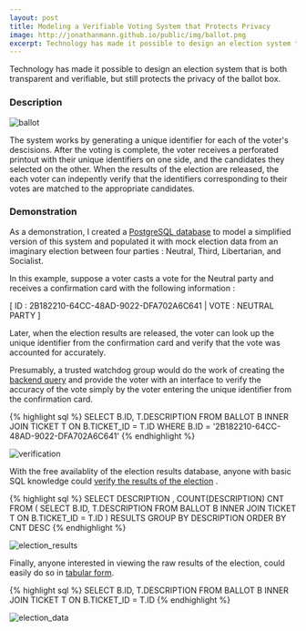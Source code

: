 ```yaml
---
layout: post
title: Modeling a Verifiable Voting System that Protects Privacy
image: http://jonathanmann.github.io/public/img/ballot.png
excerpt: Technology has made it possible to design an election system that is both transparent and verifiable, but still protects the privacy of the ballot box.   
---
```


Technology has made it possible to design an election system that is both transparent and verifiable, but still protects the privacy of the ballot box. 

### Description

![ballot](http://jonathanmann.github.io/public/img/ballot.png)

The system works by generating a unique identifier for each of the voter's descisions. After the voting is complete, the voter receives a perforated printout with their unique identifiers on one side, and the candidates they selected on the other. When the results of the election are released, the each voter can indepently verify that the identifiers corresponding to their votes are matched to the appropriate candidates. 

### Demonstration

As a demonstration, I created a [PostgreSQL database](https://github.com/jonathanmann/blog_examples/blob/master/PostgreSQL/election_model/election_model.backup) to model a simplified version of this system and populated it with mock election data from an imaginary election between four parties : Neutral, Third, Libertarian, and Socialist. 

In this example, suppose a voter casts a vote for the Neutral party and receives a confirmation card with the following information :

[ ID : 2B182210-64CC-48AD-9022-DFA702A6C641 | VOTE : NEUTRAL PARTY ]

Later, when the election results are released, the voter can look up the unique identifier from the confirmation card and verify that the vote was accounted for accurately.

Presumably, a trusted watchdog group would do the work of creating the [backend query](https://github.com/jonathanmann/blog_examples/blob/master/PostgreSQL/election_model/vote_verification.sql) and provide the voter with an interface to verify the accuracy of the vote simply by the voter entering the unique identifier from the confirmation card.

{% highlight sql %}
SELECT B.ID, T.DESCRIPTION
FROM BALLOT B
INNER JOIN TICKET T ON B.TICKET_ID = T.ID
WHERE B.ID = '2B182210-64CC-48AD-9022-DFA702A6C641'
{% endhighlight %}

![verification](http://jonathanmann.github.io/public/img/vote_verification.png)


With the free availablity of the election results database, anyone with basic SQL knowledge could [verify the results of the election](https://github.com/jonathanmann/blog_examples/blob/master/PostgreSQL/election_model/election_tally.sql) .

{% highlight sql %}
SELECT DESCRIPTION , COUNT(DESCRIPTION) CNT FROM
(
	SELECT B.ID, T.DESCRIPTION 
	FROM BALLOT B 
	INNER JOIN TICKET T ON B.TICKET_ID = T.ID
) RESULTS
GROUP BY DESCRIPTION 
ORDER BY CNT DESC
{% endhighlight %}

![election_results](http://jonathanmann.github.io/public/img/election_results.png)

Finally, anyone interested in viewing the raw results of the election, could easily do so in [tabular form](https://github.com/jonathanmann/blog_examples/blob/master/PostgreSQL/election_model/election_data.sql).

{% highlight sql %}
SELECT B.ID, T.DESCRIPTION
FROM BALLOT B
INNER JOIN TICKET T ON B.TICKET_ID = T.ID
{% endhighlight %}

![election_data](http://jonathanmann.github.io/public/img/election_data.png)
